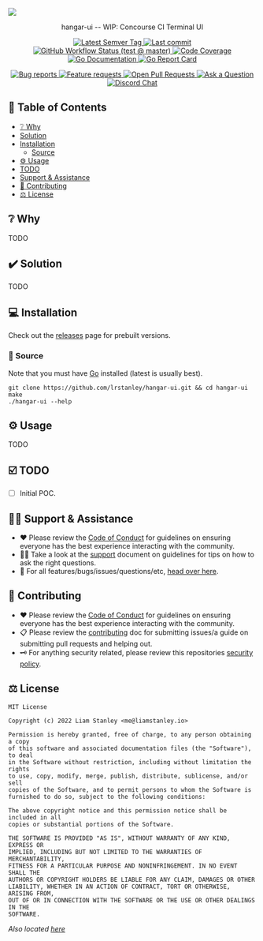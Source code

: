 ![](https://liam.sh/-/gh/svg/lrstanley/hangar-ui?bg=topography&accent=rocket&layout=left)

<!-- template:begin:header -->
<!-- do not edit anything in this "template" block, its auto-generated -->

<p align="center">hangar-ui -- WIP: Concourse CI Terminal UI</p>
<p align="center">
  <a href="https://github.com/lrstanley/hangar-ui/tags">
    <img title="Latest Semver Tag" src="https://img.shields.io/github/v/tag/lrstanley/hangar-ui?style=flat-square">
  </a>
  <a href="https://github.com/lrstanley/hangar-ui/commits/master">
    <img title="Last commit" src="https://img.shields.io/github/last-commit/lrstanley/hangar-ui?style=flat-square">
  </a>




  <a href="https://github.com/lrstanley/hangar-ui/actions?query=workflow%3Atest+event%3Apush">
    <img title="GitHub Workflow Status (test @ master)" src="https://img.shields.io/github/actions/workflow/status/lrstanley/hangar-ui/test.yml?branch=master&label=test&style=flat-square">
  </a>

  <a href="https://codecov.io/gh/lrstanley/hangar-ui">
    <img title="Code Coverage" src="https://img.shields.io/codecov/c/github/lrstanley/hangar-ui/master?style=flat-square">
  </a>

  <a href="https://pkg.go.dev/github.com/lrstanley/hangar-ui">
    <img title="Go Documentation" src="https://pkg.go.dev/badge/github.com/lrstanley/hangar-ui?style=flat-square">
  </a>
  <a href="https://goreportcard.com/report/github.com/lrstanley/hangar-ui">
    <img title="Go Report Card" src="https://goreportcard.com/badge/github.com/lrstanley/hangar-ui?style=flat-square">
  </a>
</p>
<p align="center">
  <a href="https://github.com/lrstanley/hangar-ui/issues?q=is:open+is:issue+label:bug">
    <img title="Bug reports" src="https://img.shields.io/github/issues/lrstanley/hangar-ui/bug?label=issues&style=flat-square">
  </a>
  <a href="https://github.com/lrstanley/hangar-ui/issues?q=is:open+is:issue+label:enhancement">
    <img title="Feature requests" src="https://img.shields.io/github/issues/lrstanley/hangar-ui/enhancement?label=feature%20requests&style=flat-square">
  </a>
  <a href="https://github.com/lrstanley/hangar-ui/pulls">
    <img title="Open Pull Requests" src="https://img.shields.io/github/issues-pr/lrstanley/hangar-ui?label=prs&style=flat-square">
  </a>
  <a href="https://github.com/lrstanley/hangar-ui/discussions/new?category=q-a">
    <img title="Ask a Question" src="https://img.shields.io/badge/support-ask_a_question!-blue?style=flat-square">
  </a>
  <a href="https://liam.sh/chat"><img src="https://img.shields.io/badge/discord-bytecord-blue.svg?style=flat-square" title="Discord Chat"></a>
</p>
<!-- template:end:header -->

<!-- template:begin:toc -->
<!-- do not edit anything in this "template" block, its auto-generated -->
## :link: Table of Contents

  - [❔ Why](#grey_question-why)
  - [Solution](#heavy_check_mark-solution)
  - [Installation](#computer-installation)
    - [Source](#toolbox-source)
  - [⚙️ Usage](#gear-usage)
  - [TODO](#ballot_box_with_check-todo)
  - [Support &amp; Assistance](#raising_hand_man-support--assistance)
  - [🤝 Contributing](#handshake-contributing)
  - [⚖️ License](#balance_scale-license)
<!-- template:end:toc -->

## :grey_question: Why

TODO

## :heavy_check_mark: Solution

TODO

## :computer: Installation

Check out the [releases](https://github.com/lrstanley/hangar-ui/releases)
page for prebuilt versions.

<!-- template:begin:ghcr -->
<!-- do not edit anything in this "template" block, its auto-generated -->

<!-- template:end:ghcr -->

### :toolbox: Source

Note that you must have [Go](https://golang.org/doc/install) installed (latest is usually best).

    git clone https://github.com/lrstanley/hangar-ui.git && cd hangar-ui
    make
    ./hangar-ui --help

## :gear: Usage

TODO

## :ballot_box_with_check: TODO

- [ ] Initial POC.

<!-- template:begin:support -->
<!-- do not edit anything in this "template" block, its auto-generated -->
## :raising_hand_man: Support & Assistance

* :heart: Please review the [Code of Conduct](.github/CODE_OF_CONDUCT.md) for
     guidelines on ensuring everyone has the best experience interacting with
     the community.
* :raising_hand_man: Take a look at the [support](.github/SUPPORT.md) document on
     guidelines for tips on how to ask the right questions.
* :lady_beetle: For all features/bugs/issues/questions/etc, [head over here](https://github.com/lrstanley/hangar-ui/issues/new/choose).
<!-- template:end:support -->

<!-- template:begin:contributing -->
<!-- do not edit anything in this "template" block, its auto-generated -->
## :handshake: Contributing

* :heart: Please review the [Code of Conduct](.github/CODE_OF_CONDUCT.md) for guidelines
     on ensuring everyone has the best experience interacting with the
    community.
* :clipboard: Please review the [contributing](.github/CONTRIBUTING.md) doc for submitting
     issues/a guide on submitting pull requests and helping out.
* :old_key: For anything security related, please review this repositories [security policy](https://github.com/lrstanley/hangar-ui/security/policy).
<!-- template:end:contributing -->

<!-- template:begin:license -->
<!-- do not edit anything in this "template" block, its auto-generated -->
## :balance_scale: License

```
MIT License

Copyright (c) 2022 Liam Stanley <me@liamstanley.io>

Permission is hereby granted, free of charge, to any person obtaining a copy
of this software and associated documentation files (the "Software"), to deal
in the Software without restriction, including without limitation the rights
to use, copy, modify, merge, publish, distribute, sublicense, and/or sell
copies of the Software, and to permit persons to whom the Software is
furnished to do so, subject to the following conditions:

The above copyright notice and this permission notice shall be included in all
copies or substantial portions of the Software.

THE SOFTWARE IS PROVIDED "AS IS", WITHOUT WARRANTY OF ANY KIND, EXPRESS OR
IMPLIED, INCLUDING BUT NOT LIMITED TO THE WARRANTIES OF MERCHANTABILITY,
FITNESS FOR A PARTICULAR PURPOSE AND NONINFRINGEMENT. IN NO EVENT SHALL THE
AUTHORS OR COPYRIGHT HOLDERS BE LIABLE FOR ANY CLAIM, DAMAGES OR OTHER
LIABILITY, WHETHER IN AN ACTION OF CONTRACT, TORT OR OTHERWISE, ARISING FROM,
OUT OF OR IN CONNECTION WITH THE SOFTWARE OR THE USE OR OTHER DEALINGS IN THE
SOFTWARE.
```

_Also located [here](LICENSE)_
<!-- template:end:license -->
